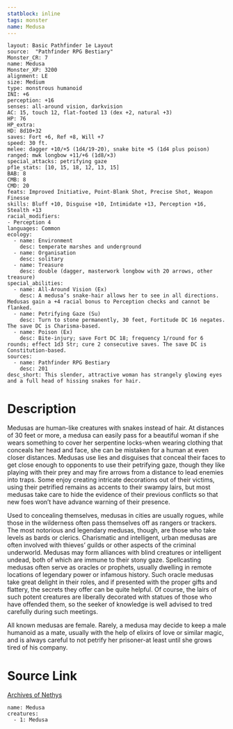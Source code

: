 ```yaml
---
statblock: inline
tags: monster
name: Medusa
---
```

```statblock
layout: Basic Pathfinder 1e Layout
source:  "Pathfinder RPG Bestiary"
Monster_CR: 7
name: Medusa
Monster_XP: 3200
alignment: LE
size: Medium
type: monstrous humanoid
INI: +6
perception: +16
senses: all-around vision, darkvision
AC: 15, touch 12, flat-footed 13 (dex +2, natural +3)
HP: 76
HP_extra: 
HD: 8d10+32
saves: Fort +6, Ref +8, Will +7
speed: 30 ft.
melee: dagger +10/+5 (1d4/19-20), snake bite +5 (1d4 plus poison)
ranged: mwk longbow +11/+6 (1d8/×3)
special_attacks: petrifying gaze
pf1e_stats: [10, 15, 18, 12, 13, 15]
BAB: 8
CMB: 8
CMD: 20
feats: Improved Initiative, Point-Blank Shot, Precise Shot, Weapon Finesse
skills: Bluff +10, Disguise +10, Intimidate +13, Perception +16, Stealth +13
racial_modifiers:
- Perception 4
languages: Common
ecology:
  - name: Environment
    desc: temperate marshes and underground
  - name: Organisation
    desc: solitary
  - name: Treasure
    desc: double (dagger, masterwork longbow with 20 arrows, other treasure)
special_abilities:
  - name: All-Around Vision (Ex)
    desc: A medusa’s snake-hair allows her to see in all directions. Medusas gain a +4 racial bonus to Perception checks and cannot be flanked.
  - name: Petrifying Gaze (Su)
    desc: Turn to stone permanently, 30 feet, Fortitude DC 16 negates. The save DC is Charisma-based.
  - name: Poison (Ex)
    desc: Bite-injury; save Fort DC 18; frequency 1/round for 6 rounds; effect 1d3 Str; cure 2 consecutive saves. The save DC is Constitution-based.
sources:
  - name: Pathfinder RPG Bestiary
    desc: 201
desc_short: This slender, attractive woman has strangely glowing eyes and a full head of hissing snakes for hair.
```
# Description
Medusas are human-like creatures with snakes instead of hair. At distances of 30 feet or more, a medusa can easily pass for a beautiful woman if she wears something to cover her serpentine locks-when wearing clothing that conceals her head and face, she can be mistaken for a human at even closer distances. Medusas use lies and disguises that conceal their faces to get close enough to opponents to use their petrifying gaze, though they like playing with their prey and may fire arrows from a distance to lead enemies into traps. Some enjoy creating intricate decorations out of their victims, using their petrified remains as accents to their swampy lairs, but most medusas take care to hide the evidence of their previous conflicts so that new foes won’t have advance warning of their presence.

Used to concealing themselves, medusas in cities are usually rogues, while those in the wilderness often pass themselves off as rangers or trackers. The most notorious and legendary medusas, though, are those who take levels as bards or clerics. Charismatic and intelligent, urban medusas are often involved with thieves’ guilds or other aspects of the criminal underworld. Medusas may form alliances with blind creatures or intelligent undead, both of which are immune to their stony gaze. Spellcasting medusas often serve as oracles or prophets, usually dwelling in remote locations of legendary power or infamous history. Such oracle medusas take great delight in their roles, and if presented with the proper gifts and flattery, the secrets they offer can be quite helpful. Of course, the lairs of such potent creatures are liberally decorated with statues of those who have offended them, so the seeker of knowledge is well advised to tred carefully during such meetings.

All known medusas are female. Rarely, a medusa may decide to keep a male humanoid as a mate, usually with the help of elixirs of love or similar magic, and is always careful to not petrify her prisoner-at least until she grows tired of his company.
# Source Link
[Archives of Nethys](https://aonprd.com/MonsterDisplay.aspx?ItemName=Medusa)
```encounter-table
name: Medusa
creatures:
  - 1: Medusa
```
